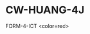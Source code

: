 # CW-HUANG-4J
FORM-4-ICT 
 <color=red>
<!Doctype html>
<html>
  <head>
    <title>
      Let's Go!!
    </title>
  </head>
  <body background="https://images.sharefaith.com/images/3/1557158726634_72/img_mouseover3.jpg">
  <body="https://ksr-ugc.imgix.net/assets/011/494/964/ebe9b23de2a40e96f37be31d8bc70603_original.png?ixlib=rb-2.1.0&crop=faces&w=1024&h=576&fit=crop&v=1463683571&auto=format&frame=1&q=92&s=31a99d88047b9dd9c5d656504415e545">
 
